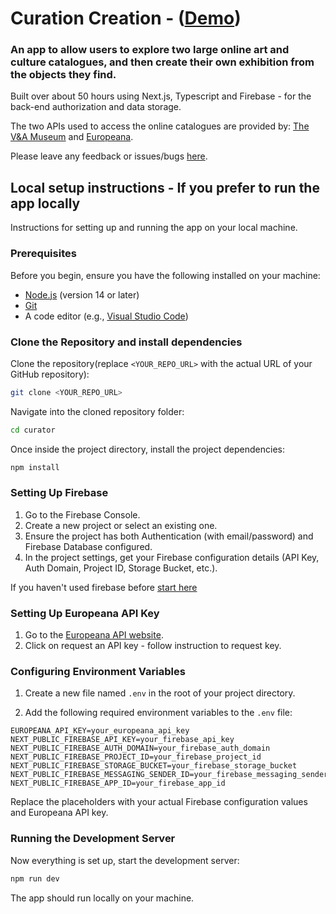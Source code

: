 # Curation Creation - <span title="Hosted on Netlify: https://curationcreation.netlify.app">([Demo](https://curationcreation.netlify.app/))</span>

### An app to allow users to explore two large online art and culture catalogues, and then create their own exhibition from the objects they find.

Built over about 50 hours using Next.js, Typescript and Firebase - for the back-end authorization and data storage.

The two APIs used to access the online catalogues are provided by: [The V&A Museum](https://www.vam.ac.uk/) and [Europeana](https://www.europeana.eu/en).

Please leave any feedback or issues/bugs [here](https://github.com/lw1066/curationcreation/issues).

## Local setup instructions - If you prefer to run the app locally

Instructions for setting up and running the app on your local machine.

### Prerequisites

Before you begin, ensure you have the following installed on your machine:

- [Node.js](https://nodejs.org/en/download/) (version 14 or later)
- [Git](https://git-scm.com/downloads)
- A code editor (e.g., [Visual Studio Code](https://code.visualstudio.com/))

### Clone the Repository and install dependencies

Clone the repository(replace `<YOUR_REPO_URL>` with the actual URL of your GitHub repository):

```bash
git clone <YOUR_REPO_URL>
```

Navigate into the cloned repository folder:

```bash
cd curator
```

Once inside the project directory, install the project dependencies:

```bash
npm install
```

### Setting Up Firebase

1. Go to the Firebase Console.
2. Create a new project or select an existing one.
3. Ensure the project has both Authentication (with email/password) and Firebase Database configured.
4. In the project settings, get your Firebase configuration details (API Key, Auth Domain, Project ID, Storage Bucket, etc.).

If you haven't used firebase before [start here](https://firebase.google.com/docs/guides)

### Setting Up Europeana API Key

1. Go to the [Europeana API website](https://apis.europeana.eu/en).
2. Click on request an API key - follow instruction to request key.

### Configuring Environment Variables

1. Create a new file named `.env` in the root of your project directory.

2. Add the following required environment variables to the `.env` file:

```plaintext
EUROPEANA_API_KEY=your_europeana_api_key
NEXT_PUBLIC_FIREBASE_API_KEY=your_firebase_api_key
NEXT_PUBLIC_FIREBASE_AUTH_DOMAIN=your_firebase_auth_domain
NEXT_PUBLIC_FIREBASE_PROJECT_ID=your_firebase_project_id
NEXT_PUBLIC_FIREBASE_STORAGE_BUCKET=your_firebase_storage_bucket
NEXT_PUBLIC_FIREBASE_MESSAGING_SENDER_ID=your_firebase_messaging_sender_id
NEXT_PUBLIC_FIREBASE_APP_ID=your_firebase_app_id
```

Replace the placeholders with your actual Firebase configuration values and Europeana API key.

### Running the Development Server

Now everything is set up, start the development server:

```bash
npm run dev
```

The app should run locally on your machine.
